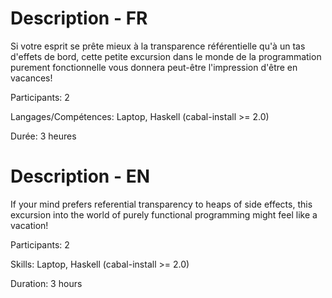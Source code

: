 # Description - FR

Si votre esprit se prête mieux à la transparence référentielle qu'à un
tas d'effets de bord, cette petite excursion dans le monde de la
programmation purement fonctionnelle vous donnera peut-être
l'impression d'être en vacances!

Participants: 2

Langages/Compétences: Laptop, Haskell (cabal-install >= 2.0)

Durée: 3 heures

# Description - EN

If your mind prefers referential transparency to heaps of side
effects, this excursion into the world of purely functional
programming might feel like a vacation!

Participants: 2

Skills: Laptop, Haskell (cabal-install >= 2.0)

Duration: 3 hours
